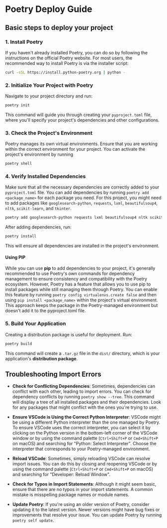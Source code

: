 # Poetry Deploy Guide

## Basic steps to deploy your project

### 1. Install Poetry

If you haven't already installed Poetry, you can do so by following the instructions on the official Poetry website. For most users, the recommended way to install Poetry is via the installer script:

```bash
curl -sSL https://install.python-poetry.org | python -
```

### 2. Initialize Your Project with Poetry

Navigate to your project directory and run:

```bash
poetry init
```

This command will guide you through creating your `pyproject.toml` file, where you'll specify your project's dependencies and other configurations.

### 3. Check the Project's Environment

Poetry manages its own virtual environments. Ensure that you are working within the correct environment for your project. You can activate the project's environment by running

```bash
poetry shell
```

### 4. Verify Installed Dependencies

Make sure that all the necessary dependencies are correctly added to your `pyproject.toml` file. You can add dependencies by running `poetry add <package_name>` for each package you need. For this project, you might need to add packages like `googlesearch-python`, `requests`, `lxml`, `beautifulsoup4`, `nltk`, `scikit-learn`, and `tkinter`.

```bash
poetry add googlesearch-python requests lxml beautifulsoup4 nltk scikit-learn
```

After adding dependencies, run:

```bash
poetry install
```

This will ensure all dependencies are installed in the project's environment.

#### Using PIP

While you can use **pip** to add dependencies to your project, it's generally recommended to use Poetry's own commands for dependency management to ensure consistency and compatibility with the Poetry ecosystem. However, Poetry has a feature that allows you to use pip to install packages while still managing them through Poetry.
You can enable this feature by running `poetry config virtualenvs.create false` and then using `pip install <package_name>` within the project's virtual environment.
This approach keeps the package in the Poetry-managed environment but doesn't add it to the pyproject.toml file.

### 5. Build Your Application

Creating a distribution package is useful for deployment. Run:

```bash
poetry build
```

This command will create a `.tar.gz` file in the `dist/` directory, which is your application's **distribution package**.

## Troubleshooting Import Errors

- **Check for Conflicting Dependencies**:
Sometimes, dependencies can conflict with each other, leading to import errors. You can check for dependency conflicts by running `poetry show --tree`. This command will display a tree of all installed packages and their dependencies. Look for any packages that might conflict with the ones you're trying to use.

- **Ensure VSCode is Using the Correct Python Interpreter**:
VSCode might be using a different Python interpreter than the one managed by Poetry. To ensure VSCode uses the correct interpreter, you can select it by clicking on the Python version in the bottom-left corner of the VSCode window or by using the command palette (`Ctrl+Shift+P` or `Cmd+Shift+P` on macOS) and searching for "Python: Select Interpreter". Choose the interpreter that corresponds to your Poetry-managed environment.

- **Reload VSCode**:
Sometimes, simply reloading VSCode can resolve import issues. You can do this by closing and reopening VSCode or by using the command palette (`Ctrl+Shift+P` or `Cmd+Shift+P` on macOS) and searching for "Developer: Reload Window".

- **Check for Typos in Import Statements**:
Although it might seem basic, ensure that there are no typos in your import statements. A common mistake is misspelling package names or module names.

- **Update Poetry**:
If you're using an older version of Poetry, consider updating it to the latest version. Newer versions might have bug fixes or improvements that resolve your issue. You can update Poetry by running `poetry self update`.
